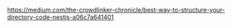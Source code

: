 https://medium.com/the-crowdlinker-chronicle/best-way-to-structure-your-directory-code-nestjs-a06c7a641401
